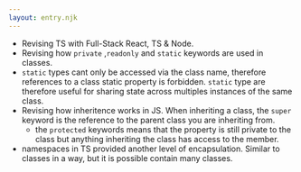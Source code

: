 ```yaml
---
layout: entry.njk
---
```


- Revising TS with Full-Stack React, TS & Node.
- Revising how `private` ,`readonly` and `static` keywords are used in classes. 
- `static` types cant only be accessed via the class name, therefore references to a class static property is forbidden. `static` type are therefore useful for sharing state across multiples instances of the same class.
- Revising how inheritence works in JS. When inheriting a class, the `super` keyword is the reference to the parent class you are inheriting from.
  - the `protected` keywords means that the property is still private to the class but anything inheriting the class has access to the member.
- namespaces in TS provided another level of encapsulation. Similar to classes in a way, but it is possible contain many classes.
